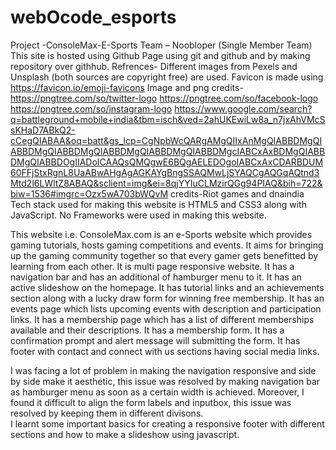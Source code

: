 # webOcode_esports
Project -ConsoleMax-E-Sports
Team – Noobloper (Single Member Team)
This site is hosted using Github Page using git and github and by making repository over githhub.
Refrences-
Different images from Pexels and Unsplash (both sources are copyright free) are used.
Favicon is made using https://favicon.io/emoji-favicons
Image and png credits- https://pngtree.com/so/twitter-logo
			https://pngtree.com/so/facebook-logo
			https://pngtree.com/so/instagram-logo
			https://www.google.com/search?q=battleground+mobile+india&tbm=isch&ved=2ahUKEwiLw8a_n7jxAhVMcSsKHaD7ABkQ2-cCegQIABAA&oq=batt&gs_lcp=CgNpbWcQARgAMgQIIxAnMgQIABBDMgQIABBDMgQIABBDMgQIABBDMgQIABBDMgQIABBDMgcIABCxAxBDMgQIABBDMgQIABBDOgIIADoICAAQsQMQgwE6BQgAELEDOgoIABCxAxCDARBDUM60FFjStxRgnL8UaABwAHgAgAGKAYgBngSSAQMwLjSYAQCgAQGqAQtnd3Mtd2l6LWltZ8ABAQ&sclient=img&ei=8qjYYIuCLMzirQGg94PIAQ&bih=722&biw=1536#imgrc=Ozx5wA703bWQvM
credits-Riot games and dnaindia
Tech stack used for making this website is HTML5 and CSS3 along with JavaScript.
No Frameworks were used in making this website.

This website i.e. ConsoleMax.com is an e-Sports website which provides gaming tutorials, hosts gaming competitions and events. It aims for bringing up the gaming community together so that every gamer gets benefitted by learning from each other. 
It is multi page responsive website.
It has a navigation bar and has an additional of hamburger menu to it.
It has an active slideshow on the homepage.
It has tutorial links and an achievements section along with a lucky draw form for winning free membership.
It has an events page which lists upcoming events with description and participation links.
It has a membership page which has a list of different memberships available and their descriptions.
It has a membership form.
It has a confirmation prompt and alert message will submitting the form.
It has footer with contact and connect with us sections having social media links.


I was facing a lot of problem in making the navigation responsive and side by side make it aesthetic, this issue was resolved by making navigation bar as hamburger menu as soon as a certain width is achieved.
Moreover, I found it difficult to align the form labels and inputbox, this issue was resolved by keeping them in different divisons.   
I learnt some important basics for creating a responsive footer with different sections and how to make a slideshow using javascript.
